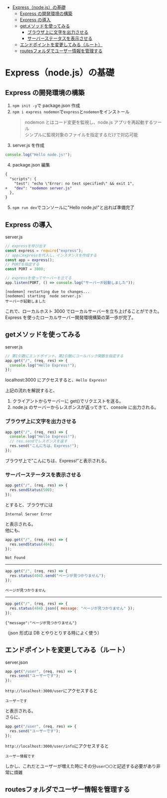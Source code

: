 - [Express（node.js）の基礎](#expressnodejsの基礎)
  - [Express の開発環境の構築](#express-の開発環境の構築)
  - [Express の導入](#express-の導入)
  - [getメソッドを使ってみる](#getメソッドを使ってみる)
    - [ブラウザ上に文字を出力させる](#ブラウザ上に文字を出力させる)
    - [サーバーステータスを表示させる](#サーバーステータスを表示させる)
  - [エンドポイントを変更してみる（ルート）](#エンドポイントを変更してみるルート)
  - [routesフォルダでユーザー情報を管理する](#routesフォルダでユーザー情報を管理する)

# Express（node.js）の基礎

## Express の開発環境の構築

1. `npm init -y`で package.json 作成
2. `npm i express nodemon`で`express`と`nodemon`をインストール
   > nodemon とはコード変更を監視し、node.js アプリを再起動するツール  
   > シンプルに監視対象のファイルを指定するだけで対応可能
3. server.js を作成

```javascript
console.log("Hello node.js!");
```

4. package.json 編集

```diff
{
  "scripts": {
    "test": "echo \"Error: no test specified\" && exit 1",
+   "dev": "nodemon server.js"
  },
}
```

5. `npm run dev`でコンソールに"Hello node.js!"と出れば準備完了

## Express の導入

server.js

```javascript
// expressを呼び出す
const express = require("express");
// appにexpressを代入し、インスタンスを作成する
const app = express();
// PORTを指定する
const PORT = 3000;

// expressを使ってサーバーを立てる
app.listen(PORT, () => console.log("サーバーが起動しました"));
```

```
[nodemon] restarting due to changes...
[nodemon] starting `node server.js`
サーバーが起動しました
```

これで、ローカルホスト 3000 でローカルサーバーを立ち上げることができた。  
Express を使ったローカルサーバー開発環境構築の第一歩が完了。

## getメソッドを使ってみる

server.js

```javascript
// 第1引数にエンドポイント、第2引数にコールバック関数を指定する
app.get("/", (req, res) => {
  console.log("Hello Express!");
});
```

localhost:3000 にアクセスすると、`Hello Express!`

上記の流れを解説すると、

1. クライアントからサーバーに get()でリクエストを送る。
2. node.js のサーバーからレスポンスが返ってきて、console に出力される。

### ブラウザ上に文字を出力させる

```javascript
app.get("/", (req, res) => {
  console.log("Hello Express!");
  // res.sendでレスポンスを返す
  res.send("こんにちは、Express!");
});
```

ブラウザ上で”こんにちは、Express!”と表示される。

### サーバーステータスを表示させる

```javascript
app.get("/", (req, res) => {
  res.sendStatus(500);
});
```

とすると、ブラウザには

```
Internal Server Error
```

と表示される。  
他にも、

```javascript
app.get("/", (req, res) => {
  res.sendStatus(404);
});
```

```
Not Found
```

---

```javascript
app.get("/", (req, res) => {
  res.status(404).send("ページが見つかりません");
});
```

```
ページが見つかりません
```

---

```javascript
app.get("/", (req, res) => {
  res.status(404).json({ message: "ページが見つかりません" });
});
```

```
{"message":"ページが見つかりません"}
```

（json 形式は DB とやりとりする時によく使う）

## エンドポイントを変更してみる（ルート）

server.json

```javascript
app.get("/user", (req, res) => {
  res.send("ユーザーです");
});
```
`http://localhost:3000/user`にアクセスすると  
```
ユーザーです
```
と表示される。  
さらに、
```javascript
app.get("/user", (req, res) => {
  res.send("ユーザーです");
});
```
`http://localhost:3000/user/info`にアクセスすると  
```
ユーザー情報です
```

しかし、これだとユーザーが増えた時にその分`user〇〇`と記述する必要があり非常に煩雑
## routesフォルダでユーザー情報を管理する